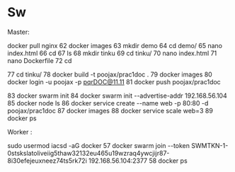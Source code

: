 # Sw



Master:

 docker pull nginx
   62  docker images
   63  mkdir demo
   64  cd demo/
   65  nano index.html
   66  cd
   67  ls
   68  mkdir tinku
   69  cd tinku/
   70  nano index.html
   71  nano Dockerfile
   72  cd
  

   77  cd tinku/
   78  docker build -t poojax/prac1doc .
   79  docker images
   80  docker login -u poojax -p pqrDOC@11.11
   81  docker push poojax/prac1doc

   83  docker swarm init
   84  docker swarm init --advertise-addr 192.168.56.104
   85  docker node ls
   86  docker service create --name web -p 80:80 -d poojax/prac1doc
   87  docker images
   88  docker service scale web=3
   89  docker ps


Worker :

 sudo usermod iacsd -aG docker
   57  docker swarm join --token SWMTKN-1-0stskslatoliveiig5thaw32132eu465u19wzraq4ywcjijr87-8i30efejeuxneez74ts5rk72i 192.168.56.104:2377
   58  docker ps
